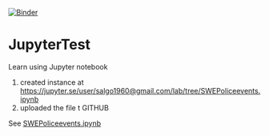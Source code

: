 [![Binder](https://mybinder.org/badge_logo.svg)](https://mybinder.org/v2/gh/salgo60/JupyterTest/master?filepath=https%3A%2F%2Fgithub.com%2Fsalgo60%2FJupyterTest%2Fblob%2Fmaster%2FSWEPoliceevents.ipynb)
# JupyterTest
Learn using Jupyter notebook

1. created instance at https://jupyter.se/user/salgo1960@gmail.com/lab/tree/SWEPoliceevents.ipynb
2. uploaded the file t GITHUB

See [SWEPoliceevents.ipynb](https://github.com/salgo60/JupyterTest/blob/master/SWEPoliceevents.ipynb)
